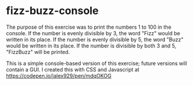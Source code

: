 # fizz-buzz-console

The purpose of this exercise was to print the numbers 1 to 100 in the console. If the number is evenly divisible by 3, the word "Fizz" would be written in its place. If the number is evenly divisible by 5, the word "Buzz" would be written in its place. If the number is divisible by both 3 and 5, "FizzBuzz" will be printed.

This is a simple console-based version of this exercise; future versions will contain a GUI. I created this with CSS and Javascript at https://codepen.io/jalex929/pen/mdqOKOG 
